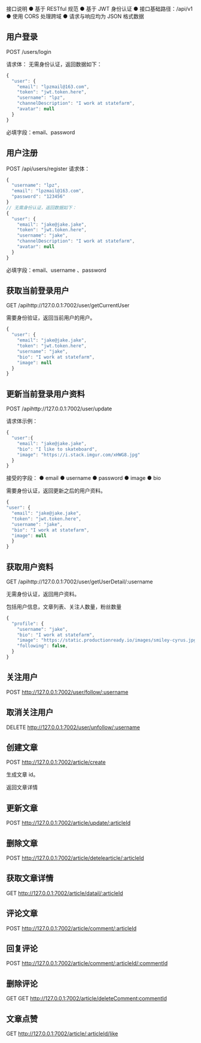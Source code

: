 接口说明
● 基于 RESTful 规范
● 基于 JWT 身份认证
● 接口基础路径：/api/v1
● 使用 CORS 处理跨域
● 请求与响应均为 JSON 格式数据

## 用户登录

POST /users/login

请求体：
无需身份认证，返回数据如下：

```javascript
{
  "user": {
    "email": "lpzmail@163.com",
    "token": "jwt.token.here",
    "username": "lpz",
    "channelDescription": "I work at statefarm",
    "avatar": null
  }
}
```

必填字段：email、password

## 用户注册

POST /api/users/register
请求体：

```javascript
{
  "username": "lpz",
  "email": "lpzmail@163.com",
  "password": "123456"
}
// 无需身份认证，返回数据如下：
{
  "user": {
    "email": "jake@jake.jake",
    "token": "jwt.token.here",
    "username": "jake",
    "channelDescription": "I work at statefarm",
    "avatar": null
  }
}
```

必填字段：email、username 、password

## 获取当前登录用户

GET /apihttp://127.0.0.1:7002/user/getCurrentUser

需要身份验证，返回当前用户的用户。

```javascript
{
  "user": {
    "email": "jake@jake.jake",
    "token": "jwt.token.here",
    "username": "jake",
    "bio": "I work at statefarm",
    "image": null
  }
}
```

## 更新当前登录用户资料

POST /apihttp://127.0.0.1:7002/user/update

请求体示例：

```javascript
{
  "user":{
    "email": "jake@jake.jake",
    "bio": "I like to skateboard",
    "image": "https://i.stack.imgur.com/xHWG8.jpg"
  }
}
```

接受的字段：
● email
● username
● password
● image
● bio

需要身份认证，返回更新之后的用户资料。

```javascript
{
"user": {
  "email": "jake@jake.jake",
  "token": "jwt.token.here",
  "username": "jake",
  "bio": "I work at statefarm",
  "image": null
  }
}
```

## 获取用户资料

GET /apihttp://127.0.0.1:7002/user/getUserDetail/:username

无需身份认证，返回用户资料。

包括用户信息，文章列表、关注人数量，粉丝数量

```javascript
{
  "profile": {
    "username": "jake",
    "bio": "I work at statefarm",
    "image": "https://static.productionready.io/images/smiley-cyrus.jpg",
    "following": false,
  }
}
```

## 关注用户

POST http://127.0.0.1:7002/user/follow/:username

## 取消关注用户

DELETE http://127.0.0.1:7002/user/unfollow/:username

## 创建文章

POST http://127.0.0.1:7002/article/create

生成文章 id。

返回文章详情

## 更新文章

POST http://127.0.0.1:7002/article/update/:articleId

## 删除文章

POST http://127.0.0.1:7002/article/detelearticle/:articleId

## 获取文章详情

GET http://127.0.0.1:7002/article/datail/:articleId

## 评论文章

POST http://127.0.0.1:7002/article/comment/:articleId

## 回复评论

POST http://127.0.0.1:7002/article/comment/:articleId/:commentId

## 删除评论

GET GET http://127.0.0.1:7002/article/deleteComment:commentId

## 文章点赞

GET http://127.0.0.1:7002/article/:articleId/like
